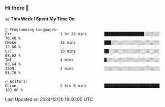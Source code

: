 ### Hi there 👋

<!--
**asdf12303116/asdf12303116** is a ✨ _special_ ✨ repository because its `README.md` (this file) appears on your GitHub profile.

Here are some ideas to get you started:

- 🔭 I’m currently working on ...
- 🌱 I’m currently learning ...
- 👯 I’m looking to collaborate on ...
- 🤔 I’m looking for help with ...
- 💬 Ask me about ...
- 📫 How to reach me: ...
- 😄 Pronouns: ...
- ⚡ Fun fact: ...
-->

<!--START_SECTION:waka-->
📊 **This Week I Spent My Time On** 

```text
💬 Programming Languages: 
C++                      1 hr 29 mins        ██████████████████░░░░░░░   70.40 % 
CMake                    16 mins             ███░░░░░░░░░░░░░░░░░░░░░░   12.86 % 
C/C                      10 mins             ██░░░░░░░░░░░░░░░░░░░░░░░   08.62 % 
INI                      4 mins              █░░░░░░░░░░░░░░░░░░░░░░░░   03.64 % 
JSON                     2 mins              ░░░░░░░░░░░░░░░░░░░░░░░░░   01.76 % 

🔥 Editors: 
CLion                    2 hrs 6 mins        █████████████████████████   100.00 % 
```


 Last Updated on 2024/12/20 18:40:00 UTC
<!--END_SECTION:waka-->

